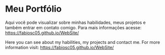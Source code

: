 # Meu Portfólio

Aqui você pode visualizar sobre minhas habilidades, meus projetos e também entrar em contato comigo.
Para mais informações acesse: https://fabiosc05.github.io/WebSite/

Here you can see about my habilities, my projects and contact me.
For more information visit: https://fabiosc05.github.io/WebSite/